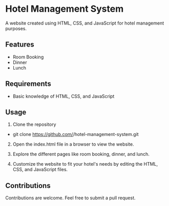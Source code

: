 # Hotel Management System

A website created using HTML, CSS, and JavaScript for hotel management purposes.

## Features

- Room Booking
- Dinner
- Lunch

## Requirements

- Basic knowledge of HTML, CSS, and JavaScript

## Usage

1. Clone the repository
- git clone https://github.com/<username>/hotel-management-system.git

2. Open the index.html file in a browser to view the website.

3. Explore the different pages like room booking, dinner, and lunch.

4. Customize the website to fit your hotel's needs by editing the HTML, CSS, and JavaScript files.

## Contributions

Contributions are welcome. Feel free to submit a pull request.
